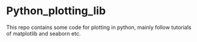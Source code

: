 # Python_plotting_lib
This repo contains some code for plotting in python, mainly follow tutorials of matplotlib and seaborn etc.
